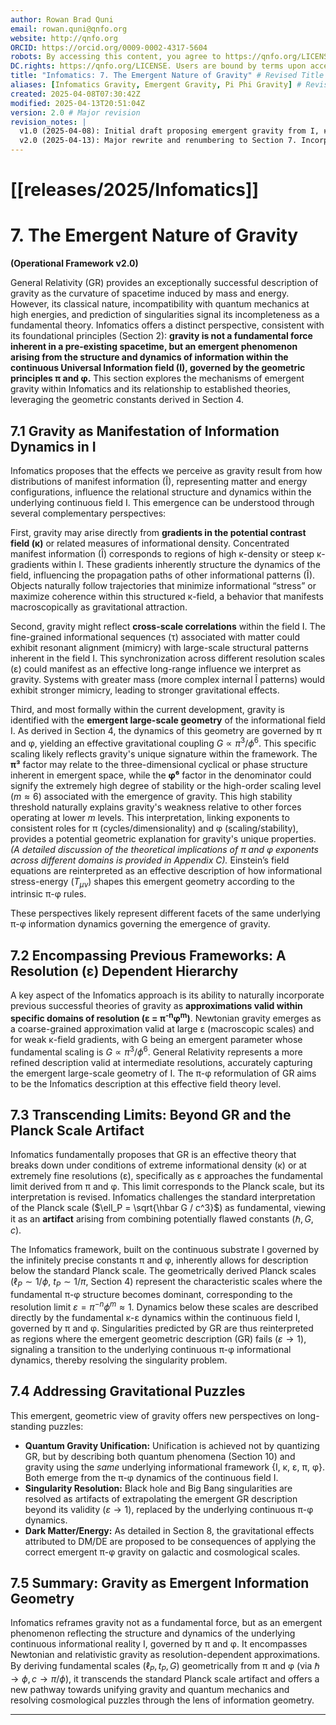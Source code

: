 ```yaml
---
author: Rowan Brad Quni
email: rowan.quni@qnfo.org
website: http://qnfo.org
ORCID: https://orcid.org/0009-0002-4317-5604
robots: By accessing this content, you agree to https://qnfo.org/LICENSE. Non-commercial use only. Attribution required.
DC.rights: https://qnfo.org/LICENSE. Users are bound by terms upon access.
title: "Infomatics: 7. The Emergent Nature of Gravity" # Revised Title
aliases: [Infomatics Gravity, Emergent Gravity, Pi Phi Gravity] # Revised Aliases
created: 2025-04-08T07:30:42Z
modified: 2025-04-13T20:51:04Z
version: 2.0 # Major revision
revision_notes: |
  v1.0 (2025-04-08): Initial draft proposing emergent gravity from I, κ, τ, ρ, m and π-φ GR sketch (as original Section 6).
  v2.0 (2025-04-13): Major rewrite and renumbering to Section 7. Incorporates the geometrically derived gravitational constant (G ∝ π³/φ⁶) and Planck scales (ℓP ~ 1/φ) from Section 4. Reframes gravity as an emergent phenomenon arising from the π-φ structured informational field I. Discusses mechanisms (κ-gradients, correlations, geometry) and the interpretation of GR as a resolution-dependent approximation. Explicitly addresses singularity resolution and the artifactual nature of the standard Planck scale limit based on h. Added paragraph discussing interpretation of G exponents (linking to Appendix C).
---
```


# [[releases/2025/Infomatics]]

# 7. The Emergent Nature of Gravity

**(Operational Framework v2.0)**

General Relativity (GR) provides an exceptionally successful description of gravity as the curvature of spacetime induced by mass and energy. However, its classical nature, incompatibility with quantum mechanics at high energies, and prediction of singularities signal its incompleteness as a fundamental theory. Infomatics offers a distinct perspective, consistent with its foundational principles (Section 2): **gravity is not a fundamental force inherent in a pre-existing spacetime, but an emergent phenomenon arising from the structure and dynamics of information within the continuous Universal Information field (I), governed by the geometric principles π and φ.** This section explores the mechanisms of emergent gravity within Infomatics and its relationship to established theories, leveraging the geometric constants derived in Section 4.

## 7.1 Gravity as Manifestation of Information Dynamics in I

Infomatics proposes that the effects we perceive as gravity result from how distributions of manifest information (Î), representing matter and energy configurations, influence the relational structure and dynamics within the underlying continuous field I. This emergence can be understood through several complementary perspectives:

First, gravity may arise directly from **gradients in the potential contrast field (κ)** or related measures of informational density. Concentrated manifest information (Î) corresponds to regions of high κ-density or steep κ-gradients within I. These gradients inherently structure the dynamics of the field, influencing the propagation paths of other informational patterns (Î). Objects naturally follow trajectories that minimize informational “stress” or maximize coherence within this structured κ-field, a behavior that manifests macroscopically as gravitational attraction.

Second, gravity might reflect **cross-scale correlations** within the field I. The fine-grained informational sequences (τ) associated with matter could exhibit resonant alignment (mimicry) with large-scale structural patterns inherent in the field I. This synchronization across different resolution scales (ε) could manifest as an effective long-range influence we interpret as gravity. Systems with greater mass (more complex internal Î patterns) would exhibit stronger mimicry, leading to stronger gravitational effects.

Third, and most formally within the current development, gravity is identified with the **emergent large-scale geometry** of the informational field I. As derived in Section 4, the dynamics of this geometry are governed by π and φ, yielding an effective gravitational coupling $G \propto \pi^3/\phi^6$. This specific scaling likely reflects gravity's unique signature within the framework. The **π³** factor may relate to the three-dimensional cyclical or phase structure inherent in emergent space, while the **φ⁶** factor in the denominator could signify the extremely high degree of stability or the high-order scaling level ($m \approx 6$) associated with the emergence of gravity. This high stability threshold naturally explains gravity's weakness relative to other forces operating at lower $m$ levels. This interpretation, linking exponents to consistent roles for π (cycles/dimensionality) and φ (scaling/stability), provides a potential geometric explanation for gravity's unique properties. *(A detailed discussion of the theoretical implications of π and φ exponents across different domains is provided in Appendix C).* Einstein’s field equations are reinterpreted as an effective description of how informational stress-energy ($T_{\mu\nu}$) shapes this emergent geometry according to the intrinsic π-φ rules.

These perspectives likely represent different facets of the same underlying π-φ information dynamics governing the emergence of gravity.

## 7.2 Encompassing Previous Frameworks: A Resolution (ε) Dependent Hierarchy

A key aspect of the Infomatics approach is its ability to naturally incorporate previous successful theories of gravity as **approximations valid within specific domains of resolution (ε = π<sup>-n</sup>φ<sup>m</sup>)**. Newtonian gravity emerges as a coarse-grained approximation valid at large ε (macroscopic scales) and for weak κ-field gradients, with G being an emergent parameter whose fundamental scaling is $G \propto \pi^3/\phi^6$. General Relativity represents a more refined description valid at intermediate resolutions, accurately capturing the emergent large-scale geometry of I. The π-φ reformulation of GR aims to be the Infomatics description at this effective field theory level.

## 7.3 Transcending Limits: Beyond GR and the Planck Scale Artifact

Infomatics fundamentally proposes that GR is an effective theory that breaks down under conditions of extreme informational density (κ) or at extremely fine resolutions (ε), specifically as ε approaches the fundamental limit derived from π and φ. This limit corresponds to the Planck scale, but its interpretation is revised. Infomatics challenges the standard interpretation of the Planck scale ($\ell_P = \sqrt{\hbar G / c^3}$) as fundamental, viewing it as an **artifact** arising from combining potentially flawed constants ($\hbar, G, c$).

The Infomatics framework, built on the continuous substrate I governed by the infinitely precise constants π and φ, inherently allows for description below the standard Planck scale. The geometrically derived Planck scales ($\ell_P \sim 1/\phi$, $t_P \sim 1/\pi$, Section 4) represent the characteristic scales where the fundamental π-φ structure becomes dominant, corresponding to the resolution limit $\varepsilon = \pi^{-n}\phi^m \approx 1$. Dynamics below these scales are described directly by the fundamental κ-ε dynamics within the continuous field I, governed by π and φ. Singularities predicted by GR are thus reinterpreted as regions where the emergent geometric description (GR) fails ($\varepsilon \rightarrow 1$), signaling a transition to the underlying continuous π-φ informational dynamics, thereby resolving the singularity problem.

## 7.4 Addressing Gravitational Puzzles

This emergent, geometric view of gravity offers new perspectives on long-standing puzzles:

-   **Quantum Gravity Unification:** Unification is achieved not by quantizing GR, but by describing both quantum phenomena (Section 10) and gravity using the *same* underlying informational framework {I, κ, ε, π, φ}. Both emerge from the π-φ dynamics of the continuous field I.
-   **Singularity Resolution:** Black hole and Big Bang singularities are resolved as artifacts of extrapolating the emergent GR description beyond its validity ($\varepsilon \rightarrow 1$), replaced by the underlying continuous π-φ dynamics.
-   **Dark Matter/Energy:** As detailed in Section 8, the gravitational effects attributed to DM/DE are proposed to be consequences of applying the correct emergent π-φ gravity on galactic and cosmological scales.

## 7.5 Summary: Gravity as Emergent Information Geometry

Infomatics reframes gravity not as a fundamental force, but as an emergent phenomenon reflecting the structure and dynamics of the underlying continuous informational reality I, governed by π and φ. It encompasses Newtonian and relativistic gravity as resolution-dependent approximations. By deriving fundamental scales ($\ell_P, t_P, G$) geometrically from π and φ (via $\hbar \rightarrow \phi, c \rightarrow \pi/\phi$), it transcends the standard Planck scale artifact and offers a new pathway towards unifying gravity and quantum mechanics and resolving cosmological puzzles through the lens of information geometry.

---